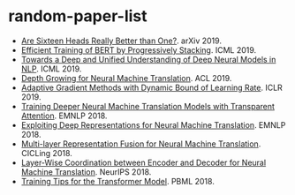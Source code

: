 # random-paper-list

- [Are Sixteen Heads Really Better than One?](https://arxiv.org/pdf/1905.10650.pdf). arXiv 2019.
- [Efficient Training of BERT by Progressively Stacking](http://proceedings.mlr.press/v97/gong19a/gong19a.pdf). ICML 2019.
- [Towards a Deep and Unified Understanding of Deep Neural Models in NLP](http://proceedings.mlr.press/v97/guan19a/guan19a.pdf). ICML 2019.
- [Depth Growing for Neural Machine Translation](https://arxiv.org/pdf/1907.01968.pdf). ACL 2019.
- [Adaptive Gradient Methods with Dynamic Bound of Learning Rate](https://openreview.net/pdf?id=Bkg3g2R9FX). ICLR 2019.
- [Training Deeper Neural Machine Translation Models with Transparent Attention](https://arxiv.org/pdf/1808.07561.pdf). EMNLP 2018.
- [Exploiting Deep Representations for Neural Machine Translation](https://arxiv.org/pdf/1810.10181.pdf). EMNLP 2018.
- [Multi-layer Representation Fusion for Neural Machine Translation](https://www.aclweb.org/anthology/C18-1255). CICLing 2018.
- [Layer-Wise Coordination between Encoder and Decoder for Neural Machine Translation](https://papers.nips.cc/paper/8019-layer-wise-coordination-between-encoder-and-decoder-for-neural-machine-translation.pdf). NeurIPS 2018.
- [Training Tips for the Transformer Model](https://www.degruyter.com/downloadpdf/j/pralin.2018.110.issue-1/pralin-2018-0002/pralin-2018-0002.pdf). PBML 2018.
